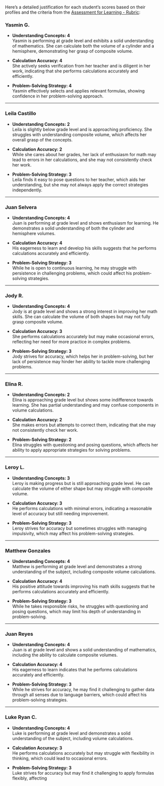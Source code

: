 Here’s a detailed justification for each student’s scores based on their profiles and the criteria from the [Assessment for Learning - Rubric](app://obsidian.md/Assessment%20for%20Learning%20-%20Rubric):

### Yasmin G.

- **Understanding Concepts: 4**  
    Yasmin is performing at grade level and exhibits a solid understanding of mathematics. She can calculate both the volume of a cylinder and a hemisphere, demonstrating her grasp of composite volume.
    
- **Calculation Accuracy: 4**  
    She actively seeks verification from her teacher and is diligent in her work, indicating that she performs calculations accurately and efficiently.
    
- **Problem-Solving Strategy: 4**  
    Yasmin effectively selects and applies relevant formulas, showing confidence in her problem-solving approach.
    

---

### Leila Castillo

- **Understanding Concepts: 2**  
    Leila is slightly below grade level and is approaching proficiency. She struggles with understanding composite volume, which affects her overall grasp of the concepts.
    
- **Calculation Accuracy: 2**  
    While she cares about her grades, her lack of enthusiasm for math may lead to errors in her calculations, and she may not consistently check her work.
    
- **Problem-Solving Strategy: 3**  
    Leila finds it easy to pose questions to her teacher, which aids her understanding, but she may not always apply the correct strategies independently.
    

---

### Juan Selvera

- **Understanding Concepts: 4**  
    Juan is performing at grade level and shows enthusiasm for learning. He demonstrates a solid understanding of both the cylinder and hemisphere volumes.
    
- **Calculation Accuracy: 4**  
    His eagerness to learn and develop his skills suggests that he performs calculations accurately and efficiently.
    
- **Problem-Solving Strategy: 3**  
    While he is open to continuous learning, he may struggle with persistence in challenging problems, which could affect his problem-solving strategies.
    

---

### Jody R.

- **Understanding Concepts: 4**  
    Jody is at grade level and shows a strong interest in improving her math skills. She can calculate the volume of both shapes but may not fully grasp composite volume.
    
- **Calculation Accuracy: 3**  
    She performs calculations accurately but may make occasional errors, reflecting her need for more practice in complex problems.
    
- **Problem-Solving Strategy: 3**  
    Jody strives for accuracy, which helps her in problem-solving, but her lack of persistence may hinder her ability to tackle more challenging problems.
    

---

### Elina R.

- **Understanding Concepts: 2**  
    Elina is approaching grade level but shows some indifference towards learning. She has partial understanding and may confuse components in volume calculations.
    
- **Calculation Accuracy: 2**  
    She makes errors but attempts to correct them, indicating that she may not consistently check her work.
    
- **Problem-Solving Strategy: 2**  
    Elina struggles with questioning and posing questions, which affects her ability to apply appropriate strategies for solving problems.
    

---

### Leroy L.

- **Understanding Concepts: 3**  
    Leroy is making progress but is still approaching grade level. He can calculate the volume of either shape but may struggle with composite volume.
    
- **Calculation Accuracy: 3**  
    He performs calculations with minimal errors, indicating a reasonable level of accuracy but still needing improvement.
    
- **Problem-Solving Strategy: 3**  
    Leroy strives for accuracy but sometimes struggles with managing impulsivity, which may affect his problem-solving strategies.
    

---

### Matthew Gonzales

- **Understanding Concepts: 4**  
    Matthew is performing at grade level and demonstrates a strong understanding of the subject, including composite volume calculations.
    
- **Calculation Accuracy: 4**  
    His positive attitude towards improving his math skills suggests that he performs calculations accurately and efficiently.
    
- **Problem-Solving Strategy: 3**  
    While he takes responsible risks, he struggles with questioning and posing questions, which may limit his depth of understanding in problem-solving.
    

---

### Juan Reyes

- **Understanding Concepts: 4**  
    Juan is at grade level and shows a solid understanding of mathematics, including the ability to calculate composite volumes.
    
- **Calculation Accuracy: 4**  
    His eagerness to learn indicates that he performs calculations accurately and efficiently.
    
- **Problem-Solving Strategy: 3**  
    While he strives for accuracy, he may find it challenging to gather data through all senses due to language barriers, which could affect his problem-solving strategies.
    

---

### Luke Ryan C.

- **Understanding Concepts: 4**  
    Luke is performing at grade level and demonstrates a solid understanding of the subject, including volume calculations.
    
- **Calculation Accuracy: 3**  
    He performs calculations accurately but may struggle with flexibility in thinking, which could lead to occasional errors.
    
- **Problem-Solving Strategy: 3**  
    Luke strives for accuracy but may find it challenging to apply formulas flexibly, affecting